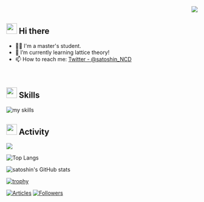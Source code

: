 <!-- 1. GitHub usernameを変更 -->
<div align="right">
  <img src="https://komarev.com/ghpvc/?username=satoshin-des" />
</div>


## <img src="https://media3.giphy.com/media/QZ7FYeH8cmnMQ/giphy.gif?cid=6c09b952yk1iqggtj4hs14qobkgracmntp79wuq7a1ltbg2g&ep=v1_internal_gif_by_id&rid=giphy.gif&ct=g" width="28"> Hi there

- 🧑‍💻 I'm a master's student.
- 🌱 I’m currently learning lattice theory!
- 📫 How to reach me: [Twitter - @satoshin_NCD](https://twitter.com/satoshin_NCD)
<br>


## <img src="https://i0.wp.com/media.tenor.com/DlRZa66A_Q0AAAAM/yuki-nagato-mouse-wave.gif" width="28"> Skills
<img alt="my skills" src="https://skillicons.dev/icons?theme=dark&perline=7&i=c,cpp,cs,php,py,r,typescript,unity,html,mysql,sqlite,dotnet,latex,md,git,powershell,ubuntu,sublime,visualstudio,vscode,anaconda,replit" />
<br>


## <img src="https://64.media.tumblr.com/cd80262a2cc28ad62ff56d656405cfd4/tumblr_mrkp9abGcZ1sq9yswo1_500.gif" width="28"> Activity


![](http://github-profile-summary-cards.vercel.app/api/cards/profile-details?username=satoshin-des&theme=default)


![Top Langs](https://github-readme-stats.vercel.app/api/top-langs/?username=satoshin-des&exclude_repo=github-readme-stats,satoshin-des.github.io)


![satoshin's GitHub stats](https://github-readme-stats.vercel.app/api?username=satoshin-des&show_icons=true&theme=radical)


[![trophy](https://github-profile-trophy.vercel.app/?username=satoshin-des&theme=default&column=7)](https://github.com/ryo-ma/github-profile-trophy)



[![Articles](https://badgen.org/img/qiita/satoshin_astonish/articles?style=flat)](https://qiita.com/satoshin_astonish)
[![Followers](https://badgen.org/img/bluesky/satoshinncd.bsky.social/followers?style=plastic)](https://bsky.app/profile/satoshinncd.bsky.social)


<!--
This repository is a ✨ _special_ ✨ repository because its `README.md` (this file) appears on your GitHub profile.

Here are some ideas to get you started:

- 🔭 I’m currently working on ...
- 🌱 I’m currently learning ...
- 👯 I’m looking to collaborate on ...
- 🤔 I’m looking for help with ...
- 💬 Ask me about ...
- 📫 How to reach me: ...
- 😄 Pronouns: ...
- ⚡ Fun fact: ...
-->

